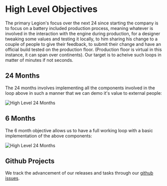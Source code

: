 # High Level Objectives

The primary Legion's focus over the next 24 since starting the company is to focus on a battery included production process, meaning whatever is involved in the interaction with the engine during production, for a designer tweaking some values and testing it locally, to him sharing his change to a couple of people to give their feedback, to submit their change and have an official build tested on the production floor. (Production floor is virtual in this instance, it can span over continents).
Our target is to acheive such loops in matter of minutes if not seconds. 

## 24 Months

The 24 months involves implementing all the components involved in the loop above in such a manner that we can demo it's value to external people:

![High Level 24 Months](./high_level_24m.png)

## 6 Months

The 6 month objective allows us to have a full working loop with a basic implementation of the above components: 

![High Level 24 Months](./high_level_6m.png)

## Github Projects

We track the advancement of our releases and tasks through our [github issues](https://github.com/legion-labs/legion/issues).


